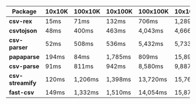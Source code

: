 | Package | 10x10K | 100x10K | 10x100K | 100x100K | 10x1000K 
|---------|---|---|---|---|---
| **csv-rex** | 15ms | 71ms | 132ms | 706ms | 1,289ms 
| **csvtojson** | 48ms | 400ms | 463ms | 4,043ms | 4,666ms 
| **csv-parser** | 52ms | 508ms | 536ms | 5,432ms | 5,733ms 
| **papaparse** | 194ms | 84ms | 1,785ms | 809ms | 15,897ms 
| **csv-parse** | 91ms | 811ms | 942ms | 8,580ms | 9,887ms 
| **csv-streamify** | 120ms | 1,206ms | 1,398ms | 13,720ms | 15,767ms 
| **fast-csv** | 149ms | 1,332ms | 1,510ms | 14,054ms | 15,875ms 

